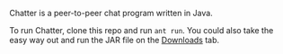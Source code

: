 Chatter is a peer-to-peer chat program written in Java.

To run Chatter, clone this repo and run `ant run`. You could also take the easy way out and run the JAR file on the [Downloads](https://github.com/kochman/Chatter/downloads) tab.
